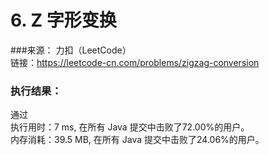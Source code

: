 # 6. Z 字形变换


###来源：
力扣（LeetCode）  
链接：https://leetcode-cn.com/problems/zigzag-conversion
### 执行结果：
通过  
执行用时：7 ms, 在所有 Java 提交中击败了72.00%的用户。  
内存消耗：39.5 MB, 在所有 Java 提交中击败了24.06%的用户。
